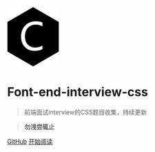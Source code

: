 ![logo](./web-logo-120.png ':no-zoom')

# Font-end-interview-css

> 前端面试interview的CSS题目收集，持续更新

> **勿浅尝辄止**

[GitHub](https://github.com/nieyafei/front-end-interview-css)
[开始阅读](/basic)